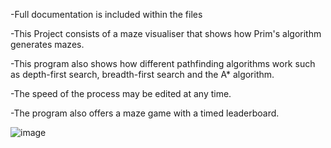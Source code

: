 -Full documentation is included within the files

-This Project consists of a maze visualiser that shows how Prim's algorithm generates mazes.

-This program also shows how different pathfinding algorithms work such as depth-first search, breadth-first search and the A* algorithm.

-The speed of the process may be edited at any time.

-The program also offers a maze game with a timed leaderboard.

![image](https://github.com/user-attachments/assets/419fa8f6-78ad-4d7f-bbd5-8a244f305b43)
